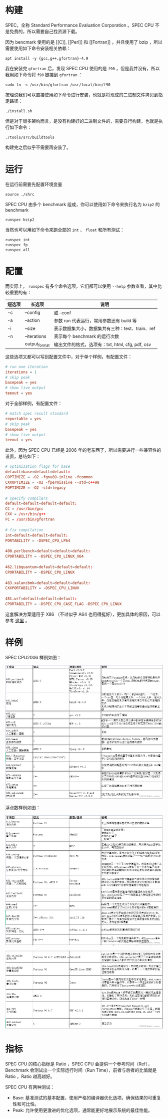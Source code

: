 # 构建

SPEC，全称 Standard Performance Evaluation Corporation 。SPEC CPU 不是免费的，所以需要自己找资源下载。

因为 bencmark 使用的是 [[C]], [[Perl]] 和 [[Fortran]] ，并且使用了 bzip ，所以需要使用如下命令安装相关依赖：

``` shell
apt install -y {gcc,g++,gfortran}-4.9
```

我在安装完 `gfortran` 后，发现 SPEC CPU 使用的是 `f90` ，但是我并没有，所以我用如下命令将 `f90` 链接到 `gfortran` ：

``` shell
sudo ln -s /usr/bin/gfortran /usr/local/bin/f90
```

按理说我们可以直接使用如下命令进行安装，也就是将现成的二进制文件拷贝到指定路径：

``` shell
./install.sh
```

但是对于很多架构而言，是没有构建好的二进制文件的，需要自行构建，也就是执行如下命令：

``` shell
./tools/src/buildtools
```

构建完之后似乎不需要再安装了。

# 运行

在运行前需要先配置环境变量

``` shell
source ./shrc
```

SPEC CPU 由多个 benchmark 组成，你可以使用如下命令来执行名为 `bzip2` 的 benchmark

``` shell
runspec bzip2
```

当然也可以用如下命令来跑全部的 `int` 、 `float` 和所有测试：

``` shell
runspec int
runspec fp
runspec all
```

# 配置

而实际上， `runspec` 有多个命令选项，它们都可以使用 `--help` 参数查看，其中比较重要的有：

| 短选项 | 长选项 | 说明 |
|----|----|----|
| -c | –config | 或 –conf |
| -a | –action | 参数 run 代表运行，常用参数还有 build 等 |
| -i | –size | 表示数据集大小，数据集共有三种：test、train、ref |
| -n | –iterations | 表示每个 benchmark 的运行次数 |
|  | output<sub>format</sub> | 输出文件的格式，选项有：txt, html, cfg, pdf, csv |

这些选项又都可以写到配置文件中，对于单个样例，有配置文件：

``` conf
# run one iteration
iterations = 1
# skip peak
basepeak = yes
# show live output
teeout = yes
```

对于全部样例，有配置文件：

``` conf
# match spec result standard
reportable = yes
# skip peak
basepeak = yes
# show live output
teeout = yes
```

此外，因为 SPEC CPU 已经是 2006 年的老东西了，所以需要进行一些兼容性的设置，总结如下：

``` conf
# optimization flags for base
default=base=default=default:
COPTIMIZE = -O2 -fgnu89-inline -fcommon
CXXOPTIMIZE = -O2 -fpermissive --std=c++98
FOPTIMIZE = -O2 -std=legacy

# specify compilers
default=default=default=default:
CC = /usr/bin/gcc
CXX = /usr/bin/g++
FC = /usr/bin/gfortran

# fix compilation
int=default=default=default:
PORTABILITY = -DSPEC_CPU_LP64

400.perlbench=default=default=default:
CPORTABILITY = -DSPEC_CPU_LINUX_X64

462.libquantum=default=default=default:
CPORTABILITY = -DSPEC_CPU_LINUX

483.xalancbmk=default=default=default:
CXXPORTABILITY = -DSPEC_CPU_LINUX

481.wrf=default=default=default:
CPORTABILITY = -DSPEC_CPU_CASE_FLAG -DSPEC_CPU_LINUX
```

这套解决方案适用于 X86 （不过似乎 A64 也用得挺好），更加具体的原因，可以参考 [这里](https://jia.je/software/2023/08/02/spec-cpu-2006/#%E5%85%B6%E4%BB%96-isa) 。

# 样例

SPEC CPU2006 样例如图：

![](img/clipboard-20241210T190051.png)

浮点数样例如图：

![](img/clipboard-20241210T190114.png)

![](img/clipboard-20241210T190125.png)

# 指标

SPEC CPU 的核心指标是 Ratio ，SPEC CPU 会提供一个参考时间（Ref），Benchmark 会测试出一个实际运行时间（Run Time），前者与后者的比值就是 Ratio ，Ratio 越高越好。

SPEC CPU 有两种测试：

- Base: 基准测试的基本配置，使用严格的编译器优化选项，确保结果的可重复性和可比性。
- Peak: 允许使用更激进的优化选项，通常能更好地展示系统的最佳性能。
